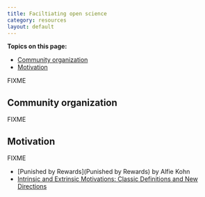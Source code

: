 ```yaml
---
title: Faciltiating open science
category: resources
layout: default
---
```


**Topics on this page:**
- [Community organization](#community-organization)
- [Motivation](#motivation)

FIXME

## Community organization

FIXME

## Motivation

FIXME

- [Punished by Rewards](Punished by Rewards) by Alfie Kohn
- [Intrinsic and Extrinsic Motivations: Classic Definitions and New Directions](https://www.sciencedirect.com/science/article/pii/S0361476X99910202?via%3Dihub)

